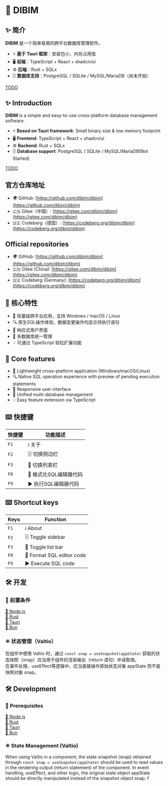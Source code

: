 # 🚀 DIBIM

## ✨ 简介

**DIBIM** 是一个简单易用的跨平台数据库管理软件。

- ⚡ **基于 Tauri 框架**：安装包小，内存占用低
- 🖥️ **前端**：TypeScript + React + shadcn/ui
- ⚙️ **后端**：Rust + SQLx
- 🗄️ **数据库支持**：PostgreSQL / SQLite / MySQL/MariaDB（尚未开始）

[TODO](./TODO.md)

## ✨ Introduction

**DIBIM** is a simple and easy-to-use cross-platform database management software.

- ⚡ **Based on Tauri framework**: Small binary size & low memory footprint
- 🖥️ **Frontend**: TypeScript + React + shadcn/ui
- ⚙️ **Backend**: Rust + SQLx
- 🗄️ **Database support**: PostgreSQL / SQLite / MySQL/MariaDB(Not Started)

[TODO](./TODO.md)

## 官方仓库地址

- 🌍 GitHub: [https://github.com/dibim/dibim](https://github.com/dibim/dibim)
- 🇨🇳 Gitee（中国）: [https://gitee.com/dibim/dibim](https://gitee.com/dibim/dibim)
- 🇩🇪 Codeberg（德国）: [https://codeberg.org/dibim/dibim](https://codeberg.org/dibim/dibim)

## Official repositories

- 🌍 GitHub: [https://github.com/dibim/dibim](https://github.com/dibim/dibim)
- 🇨🇳 Gitee (China): [https://gitee.com/dibim/dibim](https://gitee.com/dibim/dibim)
- 🇩🇪 Codeberg (Germany): [https://codeberg.org/dibim/dibim](https://codeberg.org/dibim/dibim)

## 🎯 核心特性

- 🚀 轻量级跨平台应用，支持 Windows / macOS / Linux
- 🔍 原生SQL操作体验，数据变更操作均显示待执行语句
- 💅 响应式用户界面
- 🔄 多数据库统一管理
- 💡 可通过 TypeScript 轻松扩展功能

## 🎯 Core features

- 🚀 Lightweight cross-platform application (Windows/macOS/Linux)
- 🔍 Native SQL operation experience with preview of pending execution statements
- 💅 Responsive user interface
- 🔄 Unified multi-database management
- 💡 Easy feature extension via TypeScript

## ⌨️ 快捷键

| 快捷键       | 功能描述                   |
|--------------|----------------------------|
| `F1`         | ℹ️ 关于                    |
| `F2`         | 🗄️ 切换侧边栏              |
| `F3`         | 📜 切换列表栏              |
| `F8`         | 🧹 格式化SQL编辑器代码     |
| `F9`         | ▶️ 执行SQL编辑器代码       |

## ⌨️ Shortcut keys

| Keys         | Function                  |
|--------------|---------------------------|
| `F1`         | ℹ️ About                  |
| `F2`         | 🗄️ Toggle sidebar         |
| `F3`         | 📜 Toggle list bar        |
| `F8`         | 🧹 Format SQL editor code |
| `F9`         | ▶️ Execute SQL code       |

## 🛠️ 开发

### 📜 前置条件

[🔗 Node.js](https://nodejs.org)  
[🔗 Rust](https://www.rust-lang.org/tools/install)  
[🔗 Tauri](https://tauri.app/start/prerequisites/)  
[🔗 Bun](https://bun.sh/)

### ⚛️ 状态管理（Valtio）

在组件中使用 Valtio 时，通过 `const snap = useSnapshot(appState)` 获取的状态快照（snap）应当用于组件的渲染输出（return 语句）中读取值。  
在事件处理、useEffect等逻辑中，应当直接操作原始状态对象 appState 而不是快照对象 snap。

## 🛠️ Development

### 📜 Prerequisites

[🔗 Node.js](https://nodejs.org)  
[🔗 Rust](https://www.rust-lang.org/tools/install)  
[🔗 Tauri](https://tauri.app/start/prerequisites/)  
[🔗 Bun](https://bun.sh/)

### ⚛️ State Management (Valtio)

When using Valtio in a component, the state snapshot (snap) obtained through `const snap = useSnapshot(appState)` should be used to read values in the rendering output (return statement) of the component.
In event handling, useEffect, and other logic, the original state object appState should be directly manipulated instead of the snapshot object snap.
f
